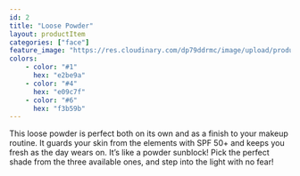 ```yaml
---
id: 2
title: "Loose Powder"
layout: productItem
categories: ["face"]
feature_image: "https://res.cloudinary.com/dp79ddrmc/image/upload/products/loosePowder.jpg"
colors:
    - color: "#1"
      hex: "e2be9a"
    - color: "#4"
      hex: "e09c7f"
    - color: "#6"
      hex: "f3b59b"
---
```

This loose powder is perfect both on its own and as a finish to your makeup routine. It guards your skin from the elements with SPF 50+ and keeps you fresh as the day wears on. It’s like a powder sunblock! Pick the perfect shade from the three available ones, and step into the light with no fear!